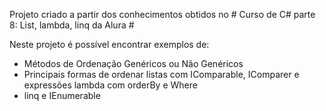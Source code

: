 Projeto criado a partir dos conhecimentos obtidos no # Curso de C# parte 8: List, lambda, linq da Alura #

Neste projeto é possível encontrar exemplos de:

- Métodos de Ordenação Genéricos ou Não Genéricos
- Principais formas de ordenar listas com IComparable, IComparer e expressões lambda com orderBy e Where
- linq e IEnumerable
